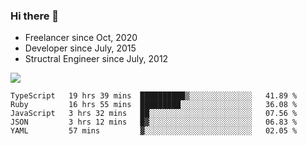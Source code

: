 ### Hi there 👋

- Freelancer since Oct, 2020
- Developer since July, 2015
- Structral Engineer since July, 2012

<img src="https://github-readme-stats.vercel.app/api?username=an-lee&show_icons=true&icon_color=0366d6&text_color=24292e&bg_color=ffffff&hide_title=true" />

<!--START_SECTION:waka-->
```text
TypeScript   19 hrs 39 mins  ██████████▒░░░░░░░░░░░░░░   41.89 % 
Ruby         16 hrs 55 mins  █████████░░░░░░░░░░░░░░░░   36.08 % 
JavaScript   3 hrs 32 mins   ██░░░░░░░░░░░░░░░░░░░░░░░   07.56 % 
JSON         3 hrs 12 mins   █▓░░░░░░░░░░░░░░░░░░░░░░░   06.83 % 
YAML         57 mins         ▓░░░░░░░░░░░░░░░░░░░░░░░░   02.05 % 
```
<!--END_SECTION:waka-->
